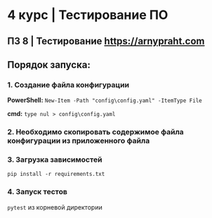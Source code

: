 # 4 курс | Тестирование ПО
## ПЗ 8 | Тестирование https://arnypraht.com

## Порядок запуска:
### 1. Создание файла конфигурации
**PowerShell:** 
```New-Item -Path "config\config.yaml" -ItemType File```

**cmd:**
```type nul > config\config.yaml```

### 2. Необходимо скопировать содержимое файла конфигурации из приложенного файла
### 3. Загрузка зависимостей
```pip install -r requirements.txt```
### 4. Запуск тестов
```pytest``` из корневой директории